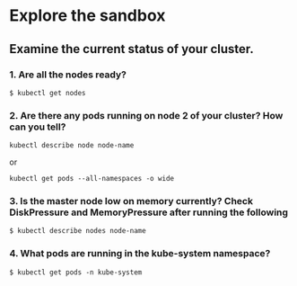 # Explore the sandbox

## Examine the current status of your cluster.

### 1. Are all the nodes ready?
```
$ kubectl get nodes

```
### 2. Are there any pods running on node 2 of your cluster? How can you tell?
```
kubectl describe node node-name

```
or
```
kubectl get pods --all-namespaces -o wide

```
### 3. Is the master node low on memory currently? Check **DiskPressure** and **MemoryPressure** after running the following

```
$ kubectl describe nodes node-name

```
### 4. What pods are running in the kube-system namespace?
```
$ kubectl get pods -n kube-system

```
